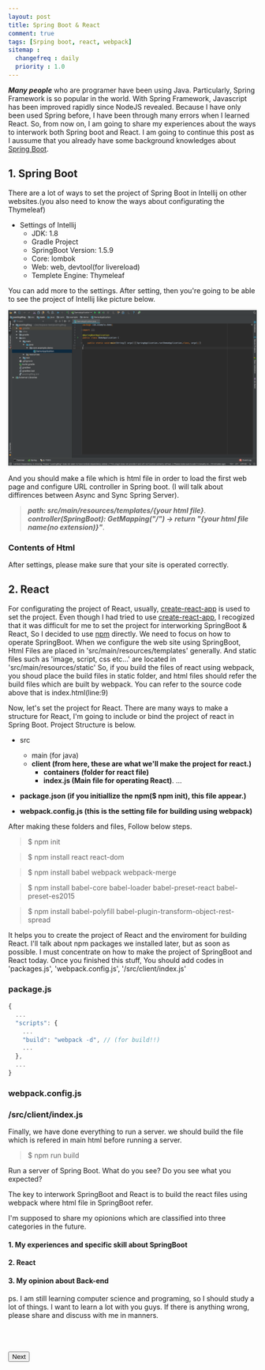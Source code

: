 ```yaml
---
layout: post
title: Spring Boot & React
comment: true
tags: [Srping boot, react, webpack]
sitemap :
  changefreq : daily
  priority : 1.0
---
```


***Many people*** who are programer have been using Java. Particularly, Spring Framework is so popular in the world. With Spring Framework, Javascript has been improved rapidly since NodeJS revealed. Because I have only been used Spring before, I have been through many errors when I learned React. So, from now on, I am going to share my experiences about the ways to interwork both Spring boot and React. I am going to continue this post as I aussume that you already have some background knowledges about [Spring Boot](https://projects.spring.io/spring-boot/#quick-start).

## 1. Spring Boot
There are a lot of ways to set the project of Spring Boot in Intellij on other websites.(you also need to know the ways about configurating the Thymeleaf) 
* Settings of Intellij 
  * JDK: 1.8
  * Gradle Project
  * SpringBoot Version: 1.5.9
  * Core: lombok
  * Web: web, devtool(for livereload)
  * Templete Engine: Thymeleaf

You can add more to the settings. After setting, then you're going to be able to see the project of Intellij like picture below. 

![this project](/assets/img/post/2017-12-29-My_First_Blog/p1.png)

And you should make a file which is html file in order to load the first web page and configure URL controller in Spring boot. (I will talk about diffirences between Async and Sync Spring Server). 
> ***path: src/main/resources/templates/{your html file}***.  
> ***controller(SpringBoot): GetMapping("/") -> return "{your html file name(no extension)}"***.  

### Contents of Html
<script src="https://gist.github.com/ijunc2/0e8f30e3c72905292887fabb42af95a7.js"></script>

After settings, please make sure that your site is operated correctly.

## 2. React
For configurating the project of React, usually, [create-react-app](https://github.com/facebookincubator/create-react-app) is used to set the project. Even though I had tried to use [create-react-app](https://github.com/facebookincubator/create-react-app), I recogized that it was difficult for me to set the project for interworking SpringBoot & React, So I decided to use [npm](https://www.npmjs.com/) directly. We need to focus on how to operate SpringBoot. When we configure the web site using SpringBoot, Html Files are placed in 'src/main/resources/templates' generally. And static files such as 'image, script, css etc...' are located in 'src/main/resources/static' So, if you build the files of react using webpack, you shoud place the build files in static folder, and html files should refer the build files which are built by webpack. You can refer to the source code above that is index.html(line:9)

Now, let's set the project for React.
There are many ways to make a structure for React, I'm going to include or bind the project of react in Spring Boot. Project Structure is below.

- src
  - main (for java)
  - **client (from here, these are what we'll make the project for react.)**
    - **containers (folder for react file)**
    - **index.js (Main file for operating React)**. 
...  

- **package.json (if you initiallize the npm($ npm init), this file appear.)**
- **webpack.config.js (this is the setting file for building using webpack)**

After making these folders and files, Follow below steps.

> $ npm init 

> $ npm install react react-dom

> $ npm install babel webpack webpack-merge 

> $ npm install babel-core babel-loader babel-preset-react babel-preset-es2015 

> $ npm install babel-polyfill babel-plugin-transform-object-rest-spread

It helps you to create the project of React and the enviroment for building React. I'll talk about npm packages we installed later, but as soon as possible. I must concentrate on how to make the project of SpringBoot and React today. Once you finished this stuff, You should add codes in 'packages.js', 'webpack.config.js', '/src/client/index.js'

### package.js
```js
{
  ...
  "scripts": {
    ...
    "build": "webpack -d", // (for build!!)
    ...
  },
  ...
}
```

### webpack.config.js
<script src="https://gist.github.com/ijunc2/06a0dfccc3be2beacd792757a3d1f877.js"></script>

### /src/client/index.js
<script src="https://gist.github.com/ijunc2/ea25428576b55584272b8ef2160aa796.js"></script>

Finally, we have done everything to run a server. we should build the file which is refered in main html before running a server. 

> $ npm run build

Run a server of Spring Boot. 
What do you see? Do you see what you expected?

The key to interwork SpringBoot and React is to build the react files using webpack where html file in SpringBoot refer.

I'm supposed to share my opionions which are classified into three categories in the future.

#### 1. My experiences and specific skill about SpringBoot
#### 2. React
#### 3. My opinion about Back-end

ps. I am still learning computer science and programing, so I should study a lot of things. I want to learn a lot with you guys. If there is anything wrong, please share and discuss with me in manners. 

<div>
  <br/><br/><br/>
  <button class="btn" onclick="moveto('/2017/12/30/second.html');">Next</button>
  <br/><br/><br/>
  <link rel="stylesheet" href="{{ site.baseurl }}/assets/css/ijunc/comm.css">
  <script src="{{ site.baseurl }}/assets/js/ijunc/comm.js"/>
</div>










